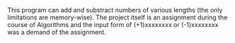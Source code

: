 This program can add and substract numbers of various lengths (the only limitations are memory-wise).
The project itself is an assignment during the course of Algorithms and the input form of (+1)xxxxxxxx or (-1)xxxxxxxx was a demand of the assignment.
